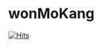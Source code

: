 # wonMoKang

[![Hits](https://hits.seeyoufarm.com/api/count/incr/badge.svg?url=https%3A%2F%2Fgithub.com%2Fpotato-sarada&count_bg=%23FC002C&title_bg=%230E25D8&icon=&icon_color=%230F5AE2&title=hits&edge_flat=false)](https://hits.seeyoufarm.com)

